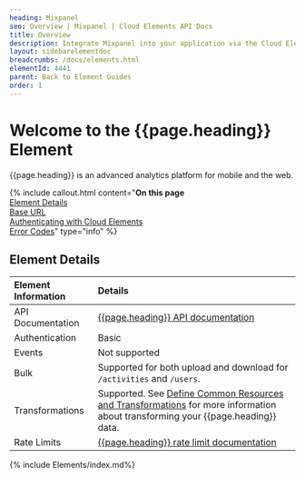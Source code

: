 ```yaml
---
heading: Mixpanel
seo: Overview | Mixpanel | Cloud Elements API Docs
title: Overview
description: Integrate Mixpanel into your application via the Cloud Elements APIs.
layout: sidebarelementdoc
breadcrumbs: /docs/elements.html
elementId: 4441
parent: Back to Element Guides
order: 1
---
```


# Welcome to the {{page.heading}} Element

{{page.heading}} is an advanced analytics platform for mobile and the web.

{% include callout.html content="<strong>On this page</strong></br><a href=#element-details>Element Details</a></br><a href=#base-url>Base URL</a></br><a href=#authenticating-with-cloud-elements>Authenticating with Cloud Elements</a></br><a href=#error-codes>Error Codes</a>" type="info" %}

## Element Details

| Element Information | Details     |
| :------------- | :------------- |
| API Documentation | [{{page.heading}} API documentation](https://mixpanel.com/help/reference) |
| Authentication | Basic  |
| Events | Not supported |
| Bulk | Supported for both upload and download for `/activities` and `/users`.   |
| Transformations | Supported. See [Define Common Resources and Transformations](/docs/guides/common-resources/index.html) for more information about transforming your {{page.heading}} data.|
| Rate Limits | [{{page.heading}} rate limit documentation](https://mixpanel.com/help/questions/articles/are-there-rate-limits-for-the-formatted-and-raw-api-endpoints)|

{% include Elements/index.md%}
